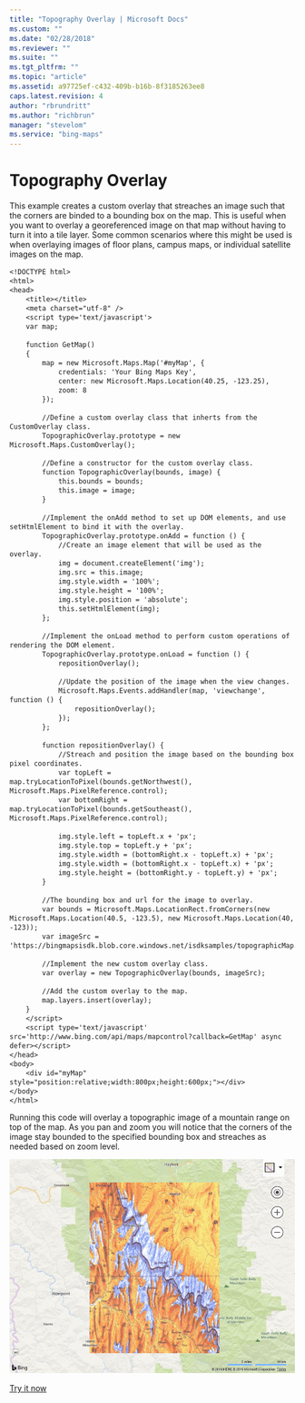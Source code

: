 ```yaml
---
title: "Topography Overlay | Microsoft Docs"
ms.custom: ""
ms.date: "02/28/2018"
ms.reviewer: ""
ms.suite: ""
ms.tgt_pltfrm: ""
ms.topic: "article"
ms.assetid: a97725ef-c432-409b-b16b-8f3185263ee8
caps.latest.revision: 4
author: "rbrundritt"
ms.author: "richbrun"
manager: "stevelom"
ms.service: "bing-maps"
---
```

# Topography Overlay
This example creates a custom overlay that streaches an image such that the corners are binded to a bounding box on the map. This is useful when you want to overlay a georeferenced image on that map without having to turn it into a tile layer. Some common scenarios where this might be used is when overlaying images of floor plans, campus maps, or individual satellite images on the map. 

```
<!DOCTYPE html>
<html>
<head>
    <title></title>
    <meta charset="utf-8" />
	<script type='text/javascript'>
    var map;

    function GetMap()
    {
        map = new Microsoft.Maps.Map('#myMap', {
            credentials: 'Your Bing Maps Key',
            center: new Microsoft.Maps.Location(40.25, -123.25),
            zoom: 8
        });

        //Define a custom overlay class that inherts from the CustomOverlay class.
        TopographicOverlay.prototype = new Microsoft.Maps.CustomOverlay();

        //Define a constructor for the custom overlay class.
        function TopographicOverlay(bounds, image) {
            this.bounds = bounds;
            this.image = image;
        }

        //Implement the onAdd method to set up DOM elements, and use setHtmlElement to bind it with the overlay.
        TopographicOverlay.prototype.onAdd = function () {
            //Create an image element that will be used as the overlay.
            img = document.createElement('img');
            img.src = this.image;
            img.style.width = '100%';
            img.style.height = '100%';
            img.style.position = 'absolute';
            this.setHtmlElement(img);
        };

        //Implement the onLoad method to perform custom operations of rendering the DOM element.
        TopographicOverlay.prototype.onLoad = function () {
            repositionOverlay();

            //Update the position of the image when the view changes.
            Microsoft.Maps.Events.addHandler(map, 'viewchange', function () {
                repositionOverlay();
            });
        };

        function repositionOverlay() {
            //Streach and position the image based on the bounding box pixel coordinates.
            var topLeft = map.tryLocationToPixel(bounds.getNorthwest(), Microsoft.Maps.PixelReference.control);
            var bottomRight = map.tryLocationToPixel(bounds.getSoutheast(), Microsoft.Maps.PixelReference.control);

            img.style.left = topLeft.x + 'px';
            img.style.top = topLeft.y + 'px';
            img.style.width = (bottomRight.x - topLeft.x) + 'px';
            img.style.width = (bottomRight.x - topLeft.x) + 'px';
            img.style.height = (bottomRight.y - topLeft.y) + 'px';
        }

        //The bounding box and url for the image to overlay.
        var bounds = Microsoft.Maps.LocationRect.fromCorners(new Microsoft.Maps.Location(40.5, -123.5), new Microsoft.Maps.Location(40, -123));
        var imageSrc = 'https://bingmapsisdk.blob.core.windows.net/isdksamples/topographicMap.gif';

        //Implement the new custom overlay class. 
        var overlay = new TopographicOverlay(bounds, imageSrc);

        //Add the custom overlay to the map.
        map.layers.insert(overlay);
    }
    </script>
    <script type='text/javascript' src='http://www.bing.com/api/maps/mapcontrol?callback=GetMap' async defer></script>
</head>
<body>
    <div id="myMap" style="position:relative;width:800px;height:600px;"></div>
</body>
</html>
```

Running this code will overlay a topographic image of a mountain range on top of the map. As you pan and zoom you will notice that the corners of the image stay bounded to the specified bounding box and streaches as needed based on zoom level.

![BMV8_TopographicOverlayExample](../../media/bmv8-topographicoverlayexample.PNG)

[Try it now](http://www.bing.com/api/maps/sdk/mapcontrol/isdk#imageOverlay+JS)